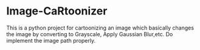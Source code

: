 # Image-CaRtoonizer
This is a python project for cartoonizing an image which basically changes the image by converting to Grayscale, Apply Gaussian Blur,etc.
Do implement the image path properly.

